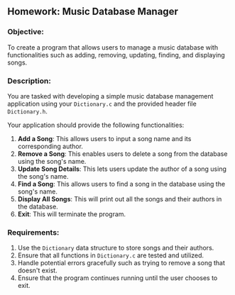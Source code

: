 ## Homework: Music Database Manager

### Objective:
To create a program that allows users to manage a music database with functionalities such as adding, removing, updating, finding, and displaying songs.

### Description:

You are tasked with developing a simple music database management application using your `Dictionary.c` and the provided header file `Dictionary.h`.

Your application should provide the following functionalities:
1. **Add a Song**: This allows users to input a song name and its corresponding author.
2. **Remove a Song**: This enables users to delete a song from the database using the song's name.
3. **Update Song Details**: This lets users update the author of a song using the song's name.
4. **Find a Song**: This allows users to find a song in the database using the song's name.
5. **Display All Songs**: This will print out all the songs and their authors in the database.
6. **Exit**: This will terminate the program.

### Requirements:

1. Use the `Dictionary` data structure to store songs and their authors.
2. Ensure that all functions in `Dictionary.c` are tested and utilized.
3. Handle potential errors gracefully such as trying to remove a song that doesn't exist.
4. Ensure that the program continues running until the user chooses to exit.